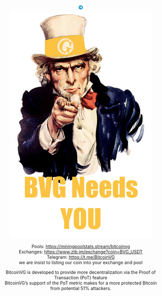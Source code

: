 <html>
  <body>
    <center>
      <a href="https://t.me/BitcoinVG"> <img src="Telegram_(software)-Logo.wine.png" width="30px" height="20px" /></a>  <br>
    <img src="ss.jpg">
    
Pools: https://miningpoolstats.stream/bitcoinvg<br>
Exchanges: https://www.ztb.im/exchange?coin=BVG_USDT<br>
Telegram: https://t.me/BitcoinVG<br>
we are insist to listing our coin into your exchange and pool <br>
  <p>BitcoinVG is developed to provide more decentralization via the Proof of Transaction (PoT) feature <br>BitcoinVG’s support of the PoT metric makes for a more protected Bitcoin from potential 51% attackers.</p>
    </center>
</body>
</html>
 
